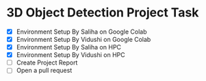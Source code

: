 # 3D Object Detection Project Task
- [x] Environment Setup By Saliha on Google Colab
- [x] Environment Setup By Vidushi on Google Colab
- [x] Environment Setup By Saliha on HPC
- [x] Environment Setup By Vidushi on HPC
- [ ] Create Project Report
- [ ] Open a pull request

